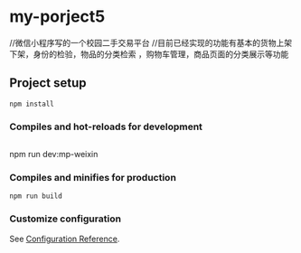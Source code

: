 # my-porject5
//微信小程序写的一个校园二手交易平台
//目前已经实现的功能有基本的货物上架下架，身份的检验，物品的分类检索
，购物车管理，商品页面的分类展示等功能
## Project setup
```
npm install
```

### Compiles and hot-reloads for development
```

```
npm run dev:mp-weixin 
### Compiles and minifies for production
```
npm run build
```

### Customize configuration
See [Configuration Reference](https://cli.vuejs.org/config/).


